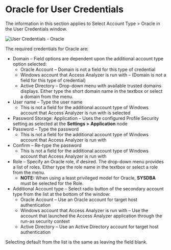 # Oracle for User Credentials

The information in this section applies to Select Account Type > Oracle in the User Credentials
window.

![User Credentials - Oracle](/img/product_docs/accessanalyzer/admin/settings/connection/profile/oracle.webp)

The required credentials for Oracle are:

- Domain – Field options are dependent upon the additional account type option selected:
    - Oracle Account – Domain is not a field for this type of credential
    - Windows account that Access Analyzer is run with – (Domain is not a field for this type of
      credential)
    - Active Directory – Drop-down menu with available trusted domains displays. Either type the
      short domain name in the textbox or select a domain from the menu.
- User name – Type the user name
    - This is not a field for the additional account type of Windows account that Access Analyzer is
      run with is selected
- Password Storage: Application – Uses the configured Profile Security setting as selected at the
  **Settings >** **Application** node
- Password – Type the password
    - This is not a field for the additional account type of Windows account that Access Analyzer is
      run with
- Confirm – Re-type the password
    - This is not a field for the additional account type of Windows account that Access Analyzer is
      run with
- Role – Specify an Oracle role, if desired. The drop-down menu provides a list of roles. Either
  type the role name in the textbox or select a role from the menu.
    - **NOTE:** When using a least privileged model for Oracle, **SYSDBA** must be selected for the
      Role.
- Additional Account type – Select radio button of the secondary account type from the list at the
  bottom of the window:
    - Oracle Account – Use an Oracle account for target host authentication
    - Windows account that Access Analyzer is run with – Use the account that launched the Access
      Analyzer application through the run-as security context
    - Active Directory – Use an Active Directory account for target host authentication

Selecting default from the list is the same as leaving the field blank.
